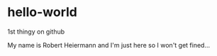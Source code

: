 # hello-world
1st thingy on github

My name is Robert Heiermann and I'm just here so I won't get fined...
